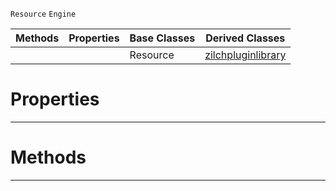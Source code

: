  `Resource` `Engine`



|Methods|Properties|Base Classes|Derived Classes|
|---|---|---|---|
| | |Resource|[zilchpluginlibrary](https://github.com/zeroengineteam/ZeroDocs/blob/master/code_reference/class_reference/zilchpluginlibrary.markdown)|


 #  Properties


---  
 #  Methods


---  
 

 